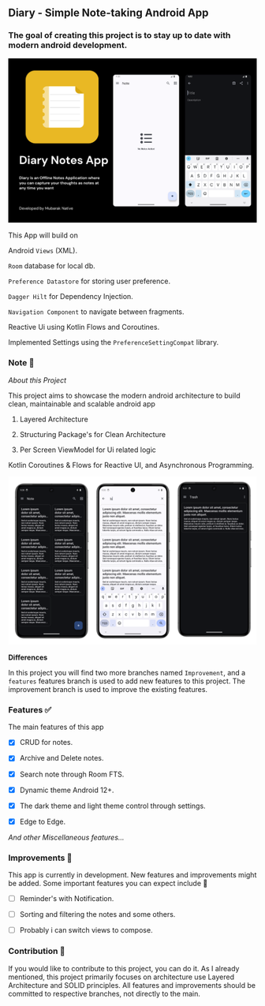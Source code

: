 ## Diary - Simple Note-taking Android App

### The goal of creating this project is to stay up to date with modern android development.

![Diary](Screenshots/Diary.png)

This App will build on

Android `Views` (XML).

`Room` database for local db.

`Preference Datastore` for storing user preference.

`Dagger Hilt` for Dependency Injection.

`Navigation Component` to navigate between fragments.

Reactive Ui using Kotlin Flows and Coroutines.

Implemented Settings using the `PreferenceSettingCompat` library.

### Note 👀

_About this Project_

This project aims to showcase the modern android architecture to build clean, maintainable and scalable android app

1. Layered Architecture

2. Structuring Package's for Clean Architecture

3. Per Screen ViewModel for Ui related logic

Kotlin Coroutines & Flows for Reactive UI, and Asynchronous Programming.

![Screenshots](Screenshots/Screenshots.png)

**Differences**

In this project you will find two more branches named `Improvement`, and a `features`
features branch is used to add new features to this project. The improvement branch is used to improve the existing features.

### Features ✅

The main features of this app

- [x] CRUD for notes.

- [x] Archive and Delete notes.

- [x] Search note through Room FTS.

- [x] Dynamic theme Android 12+.

- [x] The dark theme and light theme control through settings.

- [x] Edge to Edge.

_And other Miscellaneous features..._

### Improvements 🚀

This app is currently in development. New features and improvements might be added. Some important features you can expect include 🚧

- [ ] Reminder's with Notification.

- [ ] Sorting and filtering the notes and some others.

- [ ] Probably i can switch views to compose.

### Contribution 🤝

If you would like to contribute to this project, you can do it. As I already mentioned, 
this project primarily focuses on architecture use Layered Architecture and SOLID principles. 
All features and improvements should be committed to respective branches, not directly to the main.
